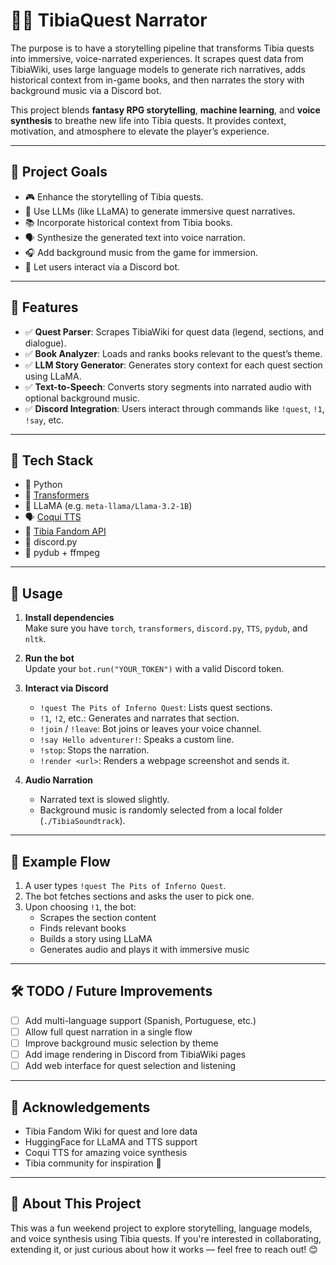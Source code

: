 # 🧙‍♂️ TibiaQuest Narrator

The purpose is to have a storytelling pipeline that transforms Tibia quests into immersive, voice-narrated experiences. It scrapes quest data from TibiaWiki, uses large language models to generate rich narratives, adds historical context from in-game books, and then narrates the story with background music via a Discord bot.

This project blends **fantasy RPG storytelling**, **machine learning**, and **voice synthesis** to breathe new life into Tibia quests. It provides context, motivation, and atmosphere to elevate the player’s experience.

---

## 🎯 Project Goals

- 🎮 Enhance the storytelling of Tibia quests.
- 🤖 Use LLMs (like LLaMA) to generate immersive quest narratives.
- 📚 Incorporate historical context from Tibia books.
- 🗣️ Synthesize the generated text into voice narration.
- 🎧 Add background music from the game for immersion.
- 💬 Let users interact via a Discord bot.

---

## 📌 Features

- ✅ **Quest Parser**: Scrapes TibiaWiki for quest data (legend, sections, and dialogue).
- ✅ **Book Analyzer**: Loads and ranks books relevant to the quest’s theme.
- ✅ **LLM Story Generator**: Generates story context for each quest section using LLaMA.
- ✅ **Text-to-Speech**: Converts story segments into narrated audio with optional background music.
- ✅ **Discord Integration**: Users interact through commands like `!quest`, `!1`, `!say`, etc.

---

## 🧪 Tech Stack

- 🐍 Python
- 🤗 [Transformers](https://huggingface.co/transformers/)
- 🦙 LLaMA (e.g. `meta-llama/Llama-3.2-1B`)
- 🗣️ [Coqui TTS](https://github.com/coqui-ai/TTS)
- 📄 [Tibia Fandom API](https://tibia.fandom.com/api.php)
- 💬 discord.py
- 🎵 pydub + ffmpeg

---

## 🚀 Usage

1. **Install dependencies**  
   Make sure you have `torch`, `transformers`, `discord.py`, `TTS`, `pydub`, and `nltk`.

2. **Run the bot**  
   Update your `bot.run("YOUR_TOKEN")` with a valid Discord token.

3. **Interact via Discord**
   - `!quest The Pits of Inferno Quest`: Lists quest sections.
   - `!1`, `!2`, etc.: Generates and narrates that section.
   - `!join` / `!leave`: Bot joins or leaves your voice channel.
   - `!say Hello adventurer!`: Speaks a custom line.
   - `!stop`: Stops the narration.
   - `!render <url>`: Renders a webpage screenshot and sends it.

4. **Audio Narration**  
   - Narrated text is slowed slightly.
   - Background music is randomly selected from a local folder (`./TibiaSoundtrack`).

---

## 📖 Example Flow

1. A user types `!quest The Pits of Inferno Quest`.
2. The bot fetches sections and asks the user to pick one.
3. Upon choosing `!1`, the bot:
   - Scrapes the section content
   - Finds relevant books
   - Builds a story using LLaMA
   - Generates audio and plays it with immersive music

---

## 🛠️ TODO / Future Improvements

- [ ] Add multi-language support (Spanish, Portuguese, etc.)
- [ ] Allow full quest narration in a single flow
- [ ] Improve background music selection by theme
- [ ] Add image rendering in Discord from TibiaWiki pages
- [ ] Add web interface for quest selection and listening

---

## 🙌 Acknowledgements

- Tibia Fandom Wiki for quest and lore data
- HuggingFace for LLaMA and TTS support
- Coqui TTS for amazing voice synthesis
- Tibia community for inspiration 🐉

---

## 🧪 About This Project

This was a fun weekend project to explore storytelling, language models, and voice synthesis using Tibia quests. If you're interested in collaborating, extending it, or just curious about how it works — feel free to reach out! 😊
